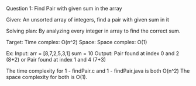 Question 1: Find Pair with given sum in the array

Given: An unsorted array of integers, find a pair with given sum in it

Solving plan:
   By analyzing every integer in array to find the correct sum.
   
   Target:
      Time complex: O(n^2)
   Space:
      Space complex: O(1)

Ex:
	Input:
		arr = [8,7,2,5,3,1]
		sum = 10
	Output:
		Pair found at index 0 and 2 (8+2)
		or
		Pair found at index 1 and 4 (7+3)

The time complexity for 1 - findPair.c and 1 - findPair.java is both O(n^2)
The space complexity for both is O(1).
